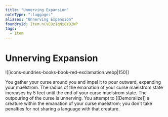```yaml
---
title: "Unnerving Expansion"
noteType: ":luggage:"
aliases: "Unnerving Expansion"
foundryId: Item.nCvEDz1qNi8zD2WP
tags:
  - Item
---
```


# Unnerving Expansion
![[icons-sundries-books-book-red-exclamation.webp|150]]

You gather your curse around you and impel it to pour outward, expanding your maelstrom. The radius of the emanation of your curse maelstrom state increases by 5 feet until the end of your curse maelstrom state. The outpouring of the curse is unnerving. You attempt to [[Demoralize]] a creature within the emanation of your curse maelstrom; you don't take penalties for not sharing a language with that creature.
